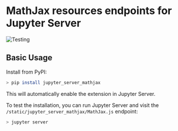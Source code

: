 # MathJax resources endpoints for Jupyter Server

![Testing](https://github.com/jupyter-server/jupyter_server_mathjax/workflows/Testing/badge.svg)



## Basic Usage

Install from PyPI:

```sh
> pip install jupyter_server_mathjax
```

This will automatically enable the extension in Jupyter Server.

To test the installation, you can run Jupyter Server and visit the `/static/jupyter_server_mathjax/MathJax.js` endpoint:

```sh
> jupyter server
```
